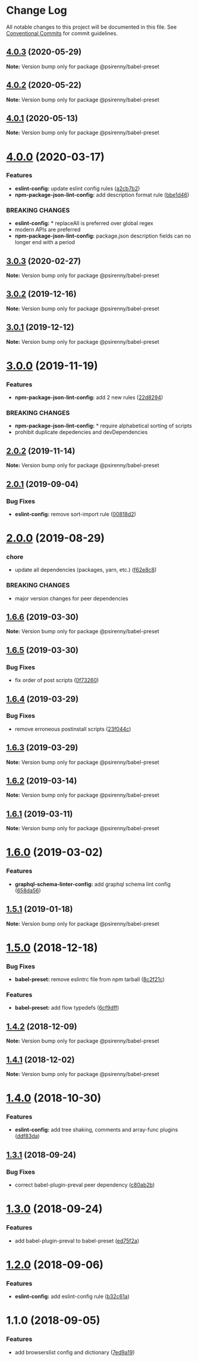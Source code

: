 # Change Log

All notable changes to this project will be documented in this file.
See [Conventional Commits](https://conventionalcommits.org) for commit guidelines.

## [4.0.3](http://github.com/psirenny/monorepo/tree/master/packages/babel-preset/compare/@psirenny/babel-preset@4.0.0...@psirenny/babel-preset@4.0.3) (2020-05-29)

**Note:** Version bump only for package @psirenny/babel-preset





## [4.0.2](http://github.com/psirenny/monorepo/tree/master/packages/babel-preset/compare/@psirenny/babel-preset@4.0.0...@psirenny/babel-preset@4.0.2) (2020-05-22)

**Note:** Version bump only for package @psirenny/babel-preset





## [4.0.1](http://github.com/psirenny/monorepo/tree/master/packages/babel-preset/compare/@psirenny/babel-preset@4.0.0...@psirenny/babel-preset@4.0.1) (2020-05-13)

**Note:** Version bump only for package @psirenny/babel-preset





# [4.0.0](http://github.com/psirenny/monorepo/tree/master/packages/babel-preset/compare/@psirenny/babel-preset@3.0.3...@psirenny/babel-preset@4.0.0) (2020-03-17)


### Features

* **eslint-config:** update eslint config rules ([a2cb7b2](http://github.com/psirenny/monorepo/tree/master/packages/babel-preset/commit/a2cb7b2199a9eadbf5f6040d7e1235480f115780))
* **npm-package-json-lint-config:** add description format rule ([bbe1d46](http://github.com/psirenny/monorepo/tree/master/packages/babel-preset/commit/bbe1d46e1cf0af33ce263bb422b1ae3cdea7227b))


### BREAKING CHANGES

* **eslint-config:** * replaceAll is preferred over global regex
* modern APIs are preferred
* **npm-package-json-lint-config:** package.json description fields can no longer end with a period





## [3.0.3](http://github.com/psirenny/monorepo/tree/master/packages/babel-preset/compare/@psirenny/babel-preset@3.0.2...@psirenny/babel-preset@3.0.3) (2020-02-27)

**Note:** Version bump only for package @psirenny/babel-preset





## [3.0.2](http://github.com/psirenny/monorepo/tree/master/packages/babel-preset/compare/@psirenny/babel-preset@3.0.1...@psirenny/babel-preset@3.0.2) (2019-12-16)

**Note:** Version bump only for package @psirenny/babel-preset





## [3.0.1](http://github.com/psirenny/monorepo/tree/master/packages/babel-preset/compare/@psirenny/babel-preset@3.0.0...@psirenny/babel-preset@3.0.1) (2019-12-12)

**Note:** Version bump only for package @psirenny/babel-preset





# [3.0.0](http://github.com/psirenny/monorepo/tree/master/packages/babel-preset/compare/@psirenny/babel-preset@2.0.2...@psirenny/babel-preset@3.0.0) (2019-11-19)


### Features

* **npm-package-json-lint-config:** add 2 new rules ([22d8294](http://github.com/psirenny/monorepo/tree/master/packages/babel-preset/commit/22d82944175374b223c9b531d0e612c66755c8fe))


### BREAKING CHANGES

* **npm-package-json-lint-config:** * require alphabetical sorting of scripts
* prohibit duplicate depedencies and devDependencies





## [2.0.2](http://github.com/psirenny/monorepo/tree/master/packages/babel-preset/compare/@psirenny/babel-preset@2.0.1...@psirenny/babel-preset@2.0.2) (2019-11-14)

**Note:** Version bump only for package @psirenny/babel-preset





## [2.0.1](http://github.com/psirenny/monorepo/tree/master/packages/babel-preset/compare/@psirenny/babel-preset@2.0.0...@psirenny/babel-preset@2.0.1) (2019-09-04)


### Bug Fixes

* **eslint-config:** remove sort-import rule ([00818d2](http://github.com/psirenny/monorepo/tree/master/packages/babel-preset/commit/00818d2))





# [2.0.0](http://github.com/psirenny/monorepo/tree/master/packages/babel-preset/compare/@psirenny/babel-preset@1.7.1...@psirenny/babel-preset@2.0.0) (2019-08-29)


### chore

* update all dependencies (packages, yarn, etc.) ([f62e8c8](http://github.com/psirenny/monorepo/tree/master/packages/babel-preset/commit/f62e8c8))


### BREAKING CHANGES

* major version changes for peer dependencies





## [1.6.6](https://github.com/psirenny/monorepo/tree/master/packages/babel-preset/compare/@psirenny/babel-preset@1.6.5...@psirenny/babel-preset@1.6.6) (2019-03-30)

**Note:** Version bump only for package @psirenny/babel-preset





## [1.6.5](https://github.com/psirenny/monorepo/tree/master/packages/babel-preset/compare/@psirenny/babel-preset@1.6.4...@psirenny/babel-preset@1.6.5) (2019-03-30)


### Bug Fixes

* fix order of post scripts ([0f73260](https://github.com/psirenny/monorepo/tree/master/packages/babel-preset/commit/0f73260))





## [1.6.4](https://github.com/psirenny/monorepo/tree/master/packages/babel-preset/compare/@psirenny/babel-preset@1.6.3...@psirenny/babel-preset@1.6.4) (2019-03-29)


### Bug Fixes

* remove erroneous postinstall scripts ([23f044c](https://github.com/psirenny/monorepo/tree/master/packages/babel-preset/commit/23f044c))





## [1.6.3](https://github.com/psirenny/monorepo/tree/master/packages/babel-preset/compare/@psirenny/babel-preset@1.6.2...@psirenny/babel-preset@1.6.3) (2019-03-29)

**Note:** Version bump only for package @psirenny/babel-preset





## [1.6.2](https://github.com/psirenny/monorepo/tree/master/packages/babel-preset/compare/@psirenny/babel-preset@1.6.1...@psirenny/babel-preset@1.6.2) (2019-03-14)

**Note:** Version bump only for package @psirenny/babel-preset





## [1.6.1](https://github.com/psirenny/monorepo/tree/master/packages/babel-preset/compare/@psirenny/babel-preset@1.6.0...@psirenny/babel-preset@1.6.1) (2019-03-11)

**Note:** Version bump only for package @psirenny/babel-preset





# [1.6.0](https://github.com/psirenny/monorepo/tree/master/packages/babel-preset/compare/@psirenny/babel-preset@1.5.1...@psirenny/babel-preset@1.6.0) (2019-03-02)


### Features

* **graphql-schema-linter-config:** add graphql schema lint config ([658da56](https://github.com/psirenny/monorepo/tree/master/packages/babel-preset/commit/658da56))





## [1.5.1](https://github.com/psirenny/monorepo/tree/master/packages/babel-preset/compare/@psirenny/babel-preset@1.5.0...@psirenny/babel-preset@1.5.1) (2019-01-18)

**Note:** Version bump only for package @psirenny/babel-preset





# [1.5.0](https://github.com/psirenny/monorepo/tree/master/packages/babel-preset/compare/@psirenny/babel-preset@1.4.2...@psirenny/babel-preset@1.5.0) (2018-12-18)


### Bug Fixes

* **babel-preset:** remove eslintrc file from npm tarball ([8c2f21c](https://github.com/psirenny/monorepo/tree/master/packages/babel-preset/commit/8c2f21c))


### Features

* **babel-preset:** add flow typedefs ([6cf9dff](https://github.com/psirenny/monorepo/tree/master/packages/babel-preset/commit/6cf9dff))





## [1.4.2](https://github.com/psirenny/monorepo/tree/master/packages/babel-preset/compare/@psirenny/babel-preset@1.4.1...@psirenny/babel-preset@1.4.2) (2018-12-09)

**Note:** Version bump only for package @psirenny/babel-preset





## [1.4.1](https://github.com/psirenny/monorepo/tree/master/packages/babel-preset/compare/@psirenny/babel-preset@1.4.0...@psirenny/babel-preset@1.4.1) (2018-12-02)

**Note:** Version bump only for package @psirenny/babel-preset





# [1.4.0](https://github.com/psirenny/monorepo/tree/master/packages/babel-preset/compare/@psirenny/babel-preset@1.3.1...@psirenny/babel-preset@1.4.0) (2018-10-30)


### Features

* **eslint-config:** add tree shaking, comments and array-func plugins ([ddf83da](https://github.com/psirenny/monorepo/tree/master/packages/babel-preset/commit/ddf83da))





<a name="1.3.1"></a>
## [1.3.1](https://github.com/psirenny/monorepo/tree/master/packages/babel-preset/compare/@psirenny/babel-preset@1.3.0...@psirenny/babel-preset@1.3.1) (2018-09-24)


### Bug Fixes

* correct babel-plugin-preval peer dependency ([c80ab2b](https://github.com/psirenny/monorepo/tree/master/packages/babel-preset/commit/c80ab2b))





<a name="1.3.0"></a>
# [1.3.0](https://github.com/psirenny/monorepo/tree/master/packages/babel-preset/compare/@psirenny/babel-preset@1.2.0...@psirenny/babel-preset@1.3.0) (2018-09-24)


### Features

* add babel-plugin-preval to babel-preset ([ed75f2a](https://github.com/psirenny/monorepo/tree/master/packages/babel-preset/commit/ed75f2a))





<a name="1.2.0"></a>
# [1.2.0](https://github.com/psirenny/monorepo/tree/master/packages/babel-preset/compare/@psirenny/babel-preset@1.1.0...@psirenny/babel-preset@1.2.0) (2018-09-06)


### Features

* **eslint-config:** add eslint-config rule ([b32c61a](https://github.com/psirenny/monorepo/tree/master/packages/babel-preset/commit/b32c61a))





<a name="1.1.0"></a>
# 1.1.0 (2018-09-05)


### Features

* add browserslist config and dictionary ([7ed9a19](https://github.com/psirenny/monorepo/tree/master/packages/babel-preset/commit/7ed9a19))
